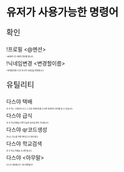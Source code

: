 # 유저가 사용가능한 명령어
<p style="font-size: 20px">확인</p>
!프로필 <@멘션>
<p style="font-size: 5px"><@멘션>한 사람의 정보를 봅니다.</p>
!닉네임변경 <변경할이름>
<p style="font-size: 5px"><변경할이름>으로 자기의 닉네임을 변경합니다.</p>
<p style="font-size: 20px">유틸리티</p>
다스야 택배
<p style="font-size: 5px">한 후 어느 기업인지 쓰고 그 다음 송장번호를 쓰시면 송장번호 위치를 알 수 있습니다.</p>
다스야 급식
<p style="font-size: 5px">한 후 학교이름을 쓰면 오늘의 급식을 확인 가능합니다.</p>
다스야 qr코드생성
<p style="font-size: 5px">하시고 주소를 치면 QR코드가 생성 됩다.</p>
다스야 학교검색
<p style="font-size: 5px">한 후 학교 이름을 쓰시면 됩니다.</p>
다스야 <아무말>
<p style="font-size: 5px">다스가 대답합니다. (by.핑퐁빌더)</p>
